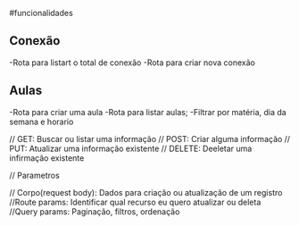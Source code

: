  #funcionalidades

 ## Conexão 

 -Rota para listart o total de conexão 
 -Rota para criar nova conexão
 

 ## Aulas
 
 -Rota para criar uma aula
 -Rota para listar aulas;
    -Filtrar por matéria, dia da semana e horario





// GET: Buscar ou listar uma informação
// POST: Criar alguma informação
// PUT: Atualizar uma informação existente
// DELETE: Deeletar uma infirmação existente

// Parametros

// Corpo(request body): Dados para criação ou atualização de um registro
//Route params: Identificar qual recurso eu quero atualizar ou deleta
//Query params: Paginação, filtros, ordenação 